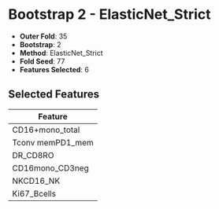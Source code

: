 # Bootstrap 2 - ElasticNet_Strict

- **Outer Fold**: 35
- **Bootstrap**: 2
- **Method**: ElasticNet_Strict
- **Fold Seed**: 77
- **Features Selected**: 6

## Selected Features

| Feature |
|---------|
| CD16+mono_total |
| Tconv memPD1_mem |
| DR_CD8RO |
| CD16mono_CD3neg |
| NKCD16_NK |
| Ki67_Bcells |
